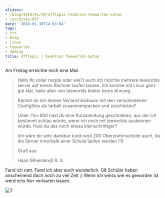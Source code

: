 ```yaml
---
aliases:
- /blog/2010/01/30/offtopic-reaktion-teeworlds-setup
- /archives/857
date: '2010-01-30T14:53:04'
tags:
- c++
- blog
- linux
- teeworlds
- debian
title: Offtopic | Reaktion Teeworlds-Setup
---
```


Am Freitag erreichte mich eine Mail.

> Hallo flo (oder noqqe oder wie?) auch ich möchte mehrere teeworlds server
> auf einem Rechner laufen lassen.  Ich komme mit Linux ganz gut klar, habe
> aber von teeworlds bisher keine Ahnung.
>
> Kannst du mir deinen Verzeichnisbaum mit den verschiedenen Configfiles
> als tarball zusammenpacken und zuschicken?
>
> Unter /?p=800 hast du eine Kurzanleitung geschrieben, aus der ich
> bestimmt schlau würde, wenn ich mich mit teeworlds auskennen würde. Hast
> du das noch etwas kleinschrittiger?
>
> Ich wäre dir sehr dankbar (und rund 200 Oberstufenschüler auch, da die
> Server innerhalb einer Schule laufen werden !!!)
>
> Gruß aus
>
> Haan (Rheinland) R. S.

Fand ich nett. Fand ich aber auch wunderlich. G8 Schüler haben anscheinend
doch noch zu viel Zeit ;) Wenn ich weiss wie es geworden ist werd ichs hier
verlauten lassen.

![7](/uploads/2009/11/7.png)
